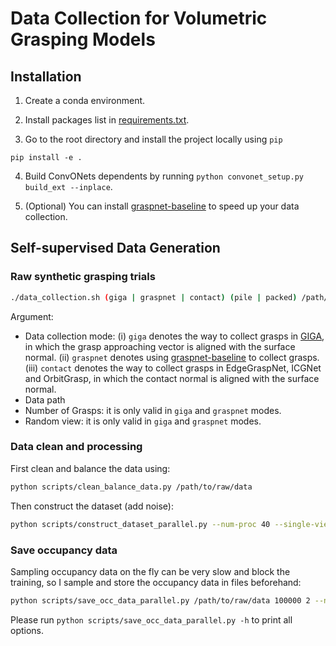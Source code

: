 # Data Collection for Volumetric Grasping Models

## Installation

1. Create a conda environment.

2. Install packages list in [requirements.txt](requirements.txt).

3. Go to the root directory and install the project locally using `pip`

```
pip install -e .
```

4. Build ConvONets dependents by running `python convonet_setup.py build_ext --inplace`.

5. (Optional) You can install [graspnet-baseline](https://github.com/graspnet/graspnet-baseline) to speed up your data collection.

## Self-supervised Data Generation

### Raw synthetic grasping trials

```bash
./data_collection.sh (giga | graspnet | contact) (pile | packed) /path/to/raw/data num_grasps (True | False)
```

Argument: 
- Data collection mode: (i) `giga` denotes the way to collect grasps in [GIGA](https://github.com/UT-Austin-RPL/GIGA), in which the grasp approaching vector is aligned with the surface normal. (ii) `graspnet` denotes using [graspnet-baseline](https://github.com/graspnet/graspnet-baseline) to collect grasps. (iii) `contact` denotes the way to collect grasps in EdgeGraspNet, ICGNet and OrbitGrasp, in which the contact normal is aligned with the surface normal.
- Data path
- Number of Grasps: it is only valid in `giga` and `graspnet` modes.
- Random view: it is only valid in `giga` and `graspnet` modes.

### Data clean and processing

First clean and balance the data using:

```bash
python scripts/clean_balance_data.py /path/to/raw/data
```

Then construct the dataset (add noise):

```bash
python scripts/construct_dataset_parallel.py --num-proc 40 --single-view --add-noise (dex | norm) /path/to/raw/data /path/to/new/data
```

### Save occupancy data

Sampling occupancy data on the fly can be very slow and block the training, so I sample and store the occupancy data in files beforehand:

```bash
python scripts/save_occ_data_parallel.py /path/to/raw/data 100000 2 --num-proc 40
```

Please run `python scripts/save_occ_data_parallel.py -h` to print all options.



